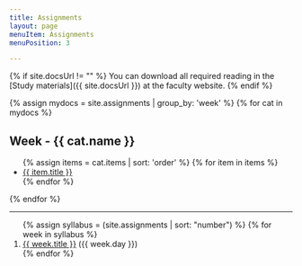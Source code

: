 ```yaml
---
title: Assignments
layout: page
menuItem: Assignments
menuPosition: 3

---
```


{% if site.docsUrl != "" %}
You can download all required reading in the [Study materials]({{ site.docsUrl }}) at the faculty website.
{% endif %}

{% assign mydocs = site.assignments | group_by: 'week' %}
{% for cat in mydocs %}
<h2>Week - {{ cat.name }}</h2>
<ul>
    {% assign items = cat.items | sort: 'order' %}
    {% for item in items %}
    <li><a href="{{ site.baseurl }}{{ item.url }}">{{ item.title }}</a></li>
    {% endfor %}
</ul>
{% endfor %}

---

<ol>
{% assign syllabus = (site.assignments | sort: "number") %}
{% for week in syllabus %}
  <li>
  	<a href="{{ site.baseurl }}{{ week.url }}">{{ week.title }}</a> 
  	({{ week.day }})</li>
{% endfor %}
</ol>




